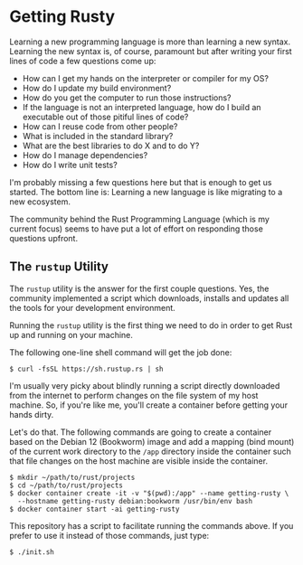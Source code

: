 # Getting Rusty

Learning a new programming language is more than learning a new syntax.
Learning the new syntax is, of course, paramount but after writing your
first lines of code a few questions come up:

 - How can I get my hands on the interpreter or compiler for my OS?
 - How do I update my build environment?
 - How do you get the computer to run those instructions?
 - If the language is not an interpreted language, how do I build an
   executable out of those pitiful lines of code?
 - How can I reuse code from other people?
 - What is included in the standard library?
 - What are the best libraries to do X and to do Y?
 - How do I manage dependencies?
 - How do I write unit tests?

I'm probably missing a few questions here but that is enough to get us
started. The bottom line is: Learning a new language is like migrating
to a new ecosystem.

The community behind the Rust Programming Language (which is my current
focus) seems to have put a lot of effort on responding those questions
upfront.

## The `rustup` Utility

The `rustup` utility is the answer for the first couple questions.
Yes, the community implemented a script which downloads, installs
and updates all the tools for your development environment.

Running the `rustup` utility is the first thing we need to do in order
to get Rust up and running on your machine.

The following one-line shell command will get the job done:

```shell
$ curl -fsSL https://sh.rustup.rs | sh
```

I'm usually very picky about blindly running a script directly
downloaded from the internet to perform changes on the file system
of my host machine. So, if you're like me, you'll create a container
before getting your hands dirty.

Let's do that. The following commands are going to create a container
based on the Debian 12 (Bookworm) image and add a mapping (bind mount)
of the current work directory to the `/app` directory inside the
container such that file changes on the host machine are visible inside
the container.

```shell
$ mkdir ~/path/to/rust/projects
$ cd ~/path/to/rust/projects
$ docker container create -it -v "$(pwd):/app" --name getting-rusty \
  --hostname getting-rusty debian:bookworm /usr/bin/env bash
$ docker container start -ai getting-rusty
```

This repository has a script to facilitate running the commands above.
If you prefer to use it instead of those commands, just type:

```shell
$ ./init.sh
```
